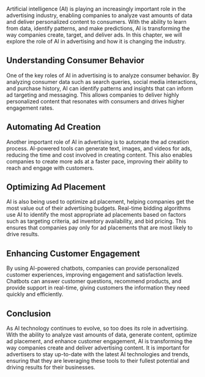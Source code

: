 

Artificial intelligence (AI) is playing an increasingly important role in the advertising industry, enabling companies to analyze vast amounts of data and deliver personalized content to consumers. With the ability to learn from data, identify patterns, and make predictions, AI is transforming the way companies create, target, and deliver ads. In this chapter, we will explore the role of AI in advertising and how it is changing the industry.

Understanding Consumer Behavior
-------------------------------

One of the key roles of AI in advertising is to analyze consumer behavior. By analyzing consumer data such as search queries, social media interactions, and purchase history, AI can identify patterns and insights that can inform ad targeting and messaging. This allows companies to deliver highly personalized content that resonates with consumers and drives higher engagement rates.

Automating Ad Creation
----------------------

Another important role of AI in advertising is to automate the ad creation process. AI-powered tools can generate text, images, and videos for ads, reducing the time and cost involved in creating content. This also enables companies to create more ads at a faster pace, improving their ability to reach and engage with customers.

Optimizing Ad Placement
-----------------------

AI is also being used to optimize ad placement, helping companies get the most value out of their advertising budgets. Real-time bidding algorithms use AI to identify the most appropriate ad placements based on factors such as targeting criteria, ad inventory availability, and bid pricing. This ensures that companies pay only for ad placements that are most likely to drive results.

Enhancing Customer Engagement
-----------------------------

By using AI-powered chatbots, companies can provide personalized customer experiences, improving engagement and satisfaction levels. Chatbots can answer customer questions, recommend products, and provide support in real-time, giving customers the information they need quickly and efficiently.

Conclusion
----------

As AI technology continues to evolve, so too does its role in advertising. With the ability to analyze vast amounts of data, generate content, optimize ad placement, and enhance customer engagement, AI is transforming the way companies create and deliver advertising content. It is important for advertisers to stay up-to-date with the latest AI technologies and trends, ensuring that they are leveraging these tools to their fullest potential and driving results for their businesses.
